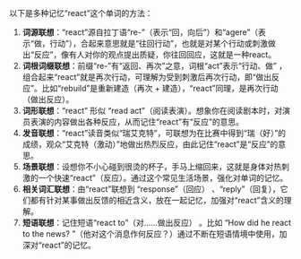以下是多种记忆“react”这个单词的方法：
1. **词源联想**：“react”源自拉丁语“re-”（表示“回，向后”）和“agere”（表示“做，行动”），合起来意思就是“往回行动”，也就是对某个行动或刺激做出“反应”，像有人对你的观点提出质疑，你往回回应，这就是一种react。
2. **词根词缀联想**：前缀“re-”有“返回、再次”之意，词根“act”表示“行动、做” ，组合起来“react”就是再次行动，可理解为受到刺激后再次行动，即“做出反应”。比如“rebuild”是重新建造（再次 + 建造），“react”同理，是再次行动（做出反应）。
3. **词形联想**：“react” 形似 “read act”（阅读表演）。想象你在阅读剧本时，对演员表演的内容做出各种反应，从而记住“react”有“反应”的意思。
4. **发音联想**：“react”读音类似“瑞艾克特”，可联想为在比赛中得到“瑞（好）”的成绩，观众“艾克特（激动）”地做出热烈反应，由此记住“react”是“反应”的意思。
5. **场景联想**：设想你不小心碰到很烫的杯子，手马上缩回来，这就是身体对热刺激的一个快速“react”（反应）。通过这个常见生活场景，强化对单词的记忆。
6. **相关词汇联想**：由“react”联想到 “response”（回应） 、“reply”（回复），它们都有针对某事做出反馈的相近含义，放在一起记忆，加强对“react”含义的理解。 
7. **短语联想**：记住短语“react to”（对……做出反应） 。比如 “How did he react to the news? ”（他对这个消息作何反应？）通过不断在短语情境中使用，加深对“react”的记忆。 